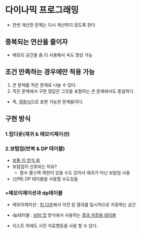 # 다이나믹 프로그래밍

- 한번 계산한 문제는 다시 계산하지 않도록 한다

## 중복되는 연산을 줄이자

- 메모리 공간을 좀 더 사용해서 속도 향상 가능

## 조건 만족하는 경우에만 적용 가능

1. 큰 문제를 작은 문제로 나눌 수 있다.
2. 작은 문제에서 구한 정답은 그것을 포함하는 큰 문제에서도 동일하다.

- 즉, <u>점화식</u>으로 표현 가능한 문제들이다.

## 구현 방식

### 1.탑다운(재귀 & 메모이제이션)

### 2.보텀업(반복 & DP 테이블)

- <U>보통 이 방식 씀</U>
- 보텀업이 선호되는 이유?
  - 함수 콜스택 제한이 있을 수도 있어서 재귀가 아닌 보텀업 사용
- (선택) DP 테이블을 사용할 수도있음

### +메모이제이션과 dp테이블

- 메모이제이션 : <u>탑 다운</u>에서 이전 된 결과를 일시적으로 저장하는 공간
- dp테이블 : <u>보텀 업</u> 방식에서 사용하는 <u>결과 저장용 테이블</u>

- 리스트 외에도 사전 자료형등을 사용 할 수 있다.
